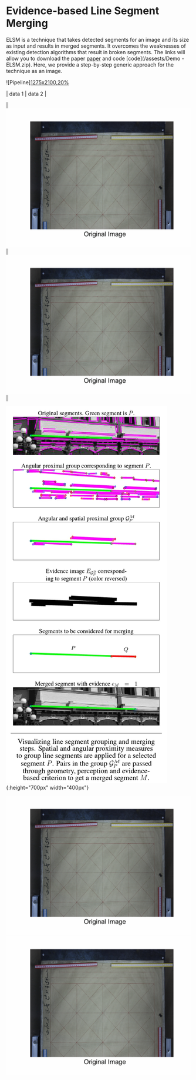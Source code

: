 # Evidence-based Line Segment Merging

ELSM is a technique that takes detected segments for an image and its size as input and results in merged segments. It overcomes the weaknesses of existing detection algorithms that result in broken segments. The links will allow you to download the paper [paper](/assests/ELSMpdf.pdf) and code [code](/assests/Demo - ELSM.zip). Here, we provide a step-by-step generic approach for the technique as an image.  

![Pipeline][1275x2100,20%](/assests/img/pipeline2.jpg)


| data 1 | data 2 |

| ![Demo Gif](/assests/map.gif) | ![Demo Gif](/assests/map.gif) |

![Pipeline](/assests/img/pipeline2.jpg) {:height="700px" width="400px"}

![Demo Gif](/assests/map.gif) ![Demo Gif](/assests/map.gif)

